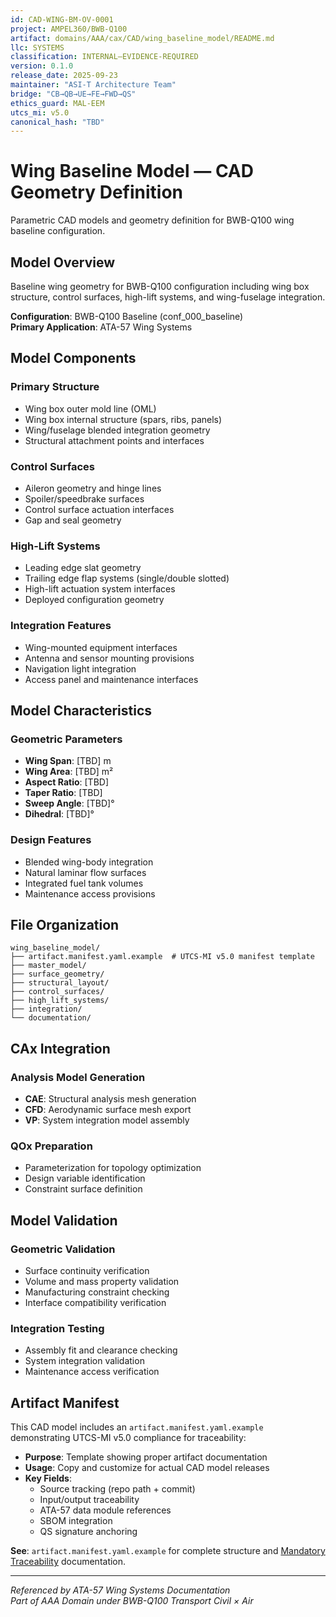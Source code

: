 ```yaml
---
id: CAD-WING-BM-OV-0001
project: AMPEL360/BWB-Q100
artifact: domains/AAA/cax/CAD/wing_baseline_model/README.md
llc: SYSTEMS
classification: INTERNAL–EVIDENCE-REQUIRED
version: 0.1.0
release_date: 2025-09-23
maintainer: "ASI-T Architecture Team"
bridge: "CB→QB→UE→FE→FWD→QS"
ethics_guard: MAL-EEM
utcs_mi: v5.0
canonical_hash: "TBD"
---
```


# Wing Baseline Model — CAD Geometry Definition

Parametric CAD models and geometry definition for BWB-Q100 wing baseline configuration.

## Model Overview

Baseline wing geometry for BWB-Q100 configuration including wing box structure, control surfaces, high-lift systems, and wing-fuselage integration.

**Configuration**: BWB-Q100 Baseline (conf_000_baseline)  
**Primary Application**: ATA-57 Wing Systems

## Model Components

### Primary Structure
- Wing box outer mold line (OML)
- Wing box internal structure (spars, ribs, panels)
- Wing/fuselage blended integration geometry
- Structural attachment points and interfaces

### Control Surfaces
- Aileron geometry and hinge lines
- Spoiler/speedbrake surfaces
- Control surface actuation interfaces
- Gap and seal geometry

### High-Lift Systems
- Leading edge slat geometry
- Trailing edge flap systems (single/double slotted)
- High-lift actuation system interfaces
- Deployed configuration geometry

### Integration Features
- Wing-mounted equipment interfaces
- Antenna and sensor mounting provisions
- Navigation light integration
- Access panel and maintenance interfaces

## Model Characteristics

### Geometric Parameters
- **Wing Span**: [TBD] m
- **Wing Area**: [TBD] m²
- **Aspect Ratio**: [TBD]
- **Taper Ratio**: [TBD]
- **Sweep Angle**: [TBD]°
- **Dihedral**: [TBD]°

### Design Features
- Blended wing-body integration
- Natural laminar flow surfaces
- Integrated fuel tank volumes
- Maintenance access provisions

## File Organization
```
wing_baseline_model/
├── artifact.manifest.yaml.example  # UTCS-MI v5.0 manifest template
├── master_model/
├── surface_geometry/
├── structural_layout/
├── control_surfaces/
├── high_lift_systems/
├── integration/
└── documentation/
```

## CAx Integration

### Analysis Model Generation
- **CAE**: Structural analysis mesh generation
- **CFD**: Aerodynamic surface mesh export
- **VP**: System integration model assembly

### QOx Preparation
- Parameterization for topology optimization
- Design variable identification
- Constraint surface definition

## Model Validation

### Geometric Validation
- Surface continuity verification
- Volume and mass property validation
- Manufacturing constraint checking
- Interface compatibility verification

### Integration Testing
- Assembly fit and clearance checking
- System integration validation
- Maintenance access verification

## Artifact Manifest

This CAD model includes an `artifact.manifest.yaml.example` demonstrating UTCS-MI v5.0 compliance for traceability:

- **Purpose**: Template showing proper artifact documentation
- **Usage**: Copy and customize for actual CAD model releases
- **Key Fields**:
  - Source tracking (repo path + commit)
  - Input/output traceability
  - ATA-57 data module references
  - SBOM integration
  - QS signature anchoring

**See**: `artifact.manifest.yaml.example` for complete structure and [Mandatory Traceability](../../../../../../../../README.md#mandatory-traceability) documentation.

---

*Referenced by ATA-57 Wing Systems Documentation*  
*Part of AAA Domain under BWB-Q100 Transport Civil × Air*